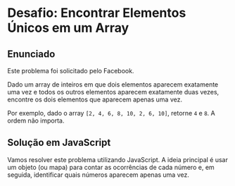 # Desafio: Encontrar Elementos Únicos em um Array

## Enunciado

Este problema foi solicitado pelo Facebook.

Dado um array de inteiros em que dois elementos aparecem exatamente uma vez e todos os outros elementos aparecem exatamente duas vezes, encontre os dois elementos que aparecem apenas uma vez.

Por exemplo, dado o array `[2, 4, 6, 8, 10, 2, 6, 10]`, retorne `4` e `8`. A ordem não importa.

## Solução em JavaScript

Vamos resolver este problema utilizando JavaScript. A ideia principal é usar um objeto (ou mapa) para contar as ocorrências de cada número e, em seguida, identificar quais números aparecem apenas uma vez.
